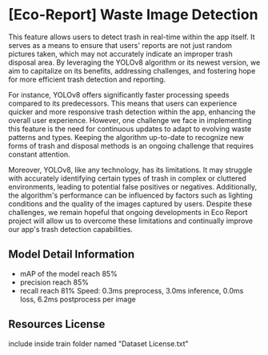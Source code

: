 # [Eco-Report] Waste Image Detection

This feature allows users to detect trash in real-time within the app itself. It serves as a means to ensure that users' reports are not just random pictures taken, which may not accurately indicate an improper trash disposal area. By leveraging the YOLOv8 algorithm or its newest version, we aim to capitalize on its benefits, addressing challenges, and fostering hope for more efficient trash detection and reporting.

For instance, YOLOv8 offers significantly faster processing speeds compared to its predecessors. This means that users can experience quicker and more responsive trash detection within the app, enhancing the overall user experience. However, one challenge we face in implementing this feature is the need for continuous updates to adapt to evolving waste patterns and types. Keeping the algorithm up-to-date to recognize new forms of trash and disposal methods is an ongoing challenge that requires constant attention.

Moreover, YOLOv8, like any technology, has its limitations. It may struggle with accurately identifying certain types of trash in complex or cluttered environments, leading to potential false positives or negatives. Additionally, the algorithm's performance can be influenced by factors such as lighting conditions and the quality of the images captured by users. Despite these challenges, we remain hopeful that ongoing developments in Eco Report project will allow us to overcome these limitations and continually improve our app's trash detection capabilities.

## Model Detail Information

- mAP of the model reach 85%
- precision reach 85%
- recall reach 81%
Speed: 0.3ms preprocess, 3.0ms inference, 0.0ms loss, 6.2ms postprocess per image

## Resources License

include inside train folder named "Dataset License.txt"

